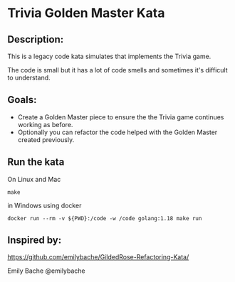 # Trivia Golden Master Kata

## Description:
This is a legacy code kata simulates that implements the Trivia game.

The code is small but it has a lot of code smells and sometimes it's difficult to understand.
 
## Goals:
- Create a Golden Master piece to ensure the the Trivia game continues working as before.
- Optionally you can refactor the code helped with the Golden Master created previously.

## Run the kata
On Linux and Mac

    make

in Windows using docker

    docker run --rm -v ${PWD}:/code -w /code golang:1.18 make run

## Inspired by:
https://github.com/emilybache/GildedRose-Refactoring-Kata/

Emily Bache @emilybache
